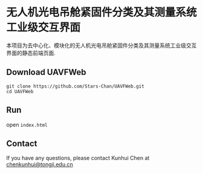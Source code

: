# 无人机光电吊舱紧固件分类及其测量系统工业级交互界面
本项目为去中心化、模块化的无人机光电吊舱紧固件分类及其测量系统工业级交互界面的静态前端页面.

## Download UAVFWeb

```
git clone https://github.com/Stars-Chan/UAVFWeb.git
cd UAVFWeb
```
## Run

open `index.html`

## Contact

If you have any questions, please contact Kunhui Chen at chenkunhui@tongji.edu.cn 
